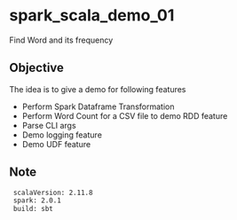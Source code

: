 # spark_scala_demo_01
Find Word and its frequency

## Objective
The idea is to give a demo for following features

* Perform Spark Dataframe Transformation
* Perform Word Count for a CSV file to demo RDD feature
* Parse CLI args
* Demo logging feature
* Demo UDF feature

## Note
```bash
 scalaVersion: 2.11.8
 spark: 2.0.1
 build: sbt
```
